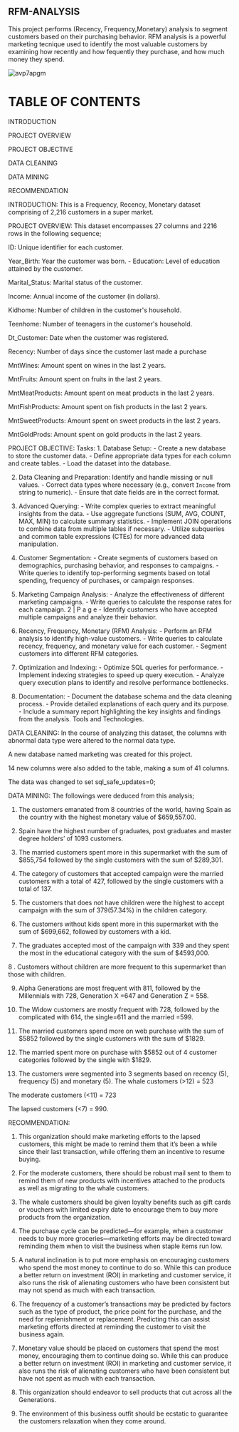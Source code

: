 ## RFM-ANALYSIS

This project performs (Recency, Frequency,Monetary) analysis to segment customers based on their purchasing behavior. RFM analysis is a powerful marketing tecnique used to identify the most valuable customers by examining how recently and how fequently they purchase, and how much money they spend.


![avp7apgm](https://github.com/user-attachments/assets/39019eda-60c5-4846-82b4-f8cf02891fd0)






# TABLE OF CONTENTS

INTRODUCTION

PROJECT OVERVIEW

PROJECT OBJECTIVE

DATA CLEANING

DATA MINING

RECOMMENDATION









INTRODUCTION: This is a Frequency, Recency, Monetary dataset comprising of 2,216 customers in a super market. 


PROJECT OVERVIEW: This dataset encompasses 27 columns and 2216 rows in the following sequence;


ID: Unique identifier for each customer. 


Year_Birth: Year the customer was born. - Education: Level of education attained by the customer. 


Marital_Status: Marital status of the customer. 


Income: Annual income of the customer (in dollars).


Kidhome: Number of children in the customer's household.

Teenhome: Number of teenagers in the customer's household. 


Dt_Customer: Date when the customer was registered. 


Recency: Number of days since the customer last made a purchase


MntWines: Amount spent on wines in the last 2 years. 


MntFruits: Amount spent on fruits in the last 2 years.


MntMeatProducts: Amount spent on meat products in the last 2 years. 


MntFishProducts: Amount spent on fish products in the last 2 years.

MntSweetProducts: Amount spent on sweet products in the last 2 years.

MntGoldProds: Amount spent on gold products in the last 2 years.





PROJECT OBJECTIVE: 
Tasks: 1. Database Setup: - Create a new database to store the customer data. - Define appropriate data types for each column and create tables. - Load the dataset into the database. 

2. Data Cleaning and Preparation: Identify and handle missing or null values. - Correct data types where necessary (e.g., convert `Income` from string to numeric). - Ensure that date fields are in the correct format. 

3. Advanced Querying: - Write complex queries to extract meaningful insights from the data. - Use aggregate functions (SUM, AVG, COUNT, MAX, MIN) to calculate summary statistics. - Implement JOIN operations to combine data from multiple tables if necessary. - Utilize subqueries and common table expressions (CTEs) for more advanced data manipulation.

 4. Customer Segmentation: - Create segments of customers based on demographics, purchasing behavior, and responses to campaigns. - Write queries to identify top-performing segments based on total spending, frequency of purchases, or campaign responses.

 5. Marketing Campaign Analysis: - Analyze the effectiveness of different marketing campaigns. - Write queries to calculate the response rates for each campaign. 2 | P a g e - Identify customers who have accepted multiple campaigns and analyze their behavior. 

6. Recency, Frequency, Monetary (RFM) Analysis: - Perform an RFM analysis to identify high-value customers. - Write queries to calculate recency, frequency, and monetary value for each customer. - Segment customers into different RFM categories. 

7. Optimization and Indexing: - Optimize SQL queries for performance. - Implement indexing strategies to speed up query execution. - Analyze query execution plans to identify and resolve performance bottlenecks.

8. Documentation: - Document the database schema and the data cleaning process. - Provide detailed explanations of each query and its purpose. - Include a summary report highlighting the key insights and findings from the analysis. Tools and Technologies.





DATA CLEANING: In the course of analyzing this dataset, the columns with abnormal data type were altered to the normal data type. 

A new database named marketing was created for this project.


14 new columns were also added to the table, making a sum of 41 columns.


The data was changed to set sql_safe_updates=0;





DATA MINING: The followings were deduced from this analysis;

1.  The customers emanated from 8 countries of the world, having Spain as the country with the highest monetary value of $659,557.00.

2.  Spain have the highest number of graduates, post graduates and master degree holders’ of 1093 customers.

3.  The married customers spent more in this supermarket with the sum of $855,754 followed by the single customers with the sum of $289,301.


4.  The category of customers that accepted campaign were the married customers with a total of 427, followed by the single customers with a total of 137.


5. The customers that does not have children were the highest to accept campaign with the sum of 379(57.34%) in the children category.


6.  The customers without kids spent more in this supermarket with the sum of $699,662, followed by customers with a kid.

7.  The graduates accepted most of the campaign with 339 and they spent the most in the educational category with the sum of $4593,000.

8 .  Customers without children are more frequent to this supermarket than those with children.


9.   Alpha Generations are most frequent with 811, followed by the Millennials with 728, Generation X =647 and Generation Z = 558.

10. The Widow customers are mostly frequent with 728, followed by the complicated with 614, the single=611 and the married =599.


11.  The married customers spend more on web purchase with the sum of $5852 followed by the single customers with the sum of $1829.

12. The married spent more on purchase with $5852 out of 4 customer categories followed by the single with $1829.

13.  The customers were segmented into 3 segments based on recency (5), frequency (5) and monetary (5). 
The whale customers (>12) = 523

The moderate customers (<11) = 723

The lapsed customers (<7) = 990.





RECOMMENDATION:

1.	This organization should make marketing efforts  to the lapsed customers, this might be made to remind them that it’s been a while since their last transaction, while offering them an incentive to resume buying.

2.	For the moderate customers, there should be robust mail sent to them to remind them of new products with incentives attached to the products as well as migrating to the whale customers.
	
3.	The whale customers should be given loyalty benefits such as gift cards or vouchers with limited expiry date to encourage them to buy more products from the organization.

4.	The purchase cycle can be predicted—for example, when a customer needs to buy more groceries—marketing efforts may be directed toward reminding them when to visit the business when staple items run low.
  
5.	A natural inclination is to put more emphasis on encouraging customers who spend the most money to continue to do so. While this can produce a better return on investment (ROI) in marketing and customer service, it also runs the risk of alienating customers who have been consistent but may not spend as much with each transaction.

6.	The frequency of a customer’s transactions may be predicted by factors such as the type of product, the price point for the purchase, and the need for replenishment or replacement. Predicting this can assist marketing efforts directed at reminding the customer to visit the business again.
	
7.	Monetary value should be placed on customers that spend the most money, encouraging them to continue doing so. While this can produce a better return on investment (ROI) in marketing and customer service, it also runs the risk of alienating customers who have been consistent but have not spent as much with each transaction.
  
8.	This organization should endeavor to sell products that cut across all the Generations.
	
9.	The environment of this business outfit should be ecstatic to guarantee the customers relaxation when they come around.
 




